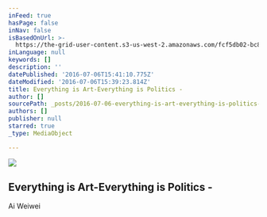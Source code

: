 ```yaml
---
inFeed: true
hasPage: false
inNav: false
isBasedOnUrl: >-
  https://the-grid-user-content.s3-us-west-2.amazonaws.com/fcf5db02-bc87-4ad4-8aa1-c14a0109df12.jpg
inLanguage: null
keywords: []
description: ''
datePublished: '2016-07-06T15:41:10.775Z'
dateModified: '2016-07-06T15:39:23.814Z'
title: Everything is Art-Everything is Politics -
author: []
sourcePath: _posts/2016-07-06-everything-is-art-everything-is-politics-.md
authors: []
publisher: null
starred: true
_type: MediaObject

---
```

![](https://the-grid-user-content.s3-us-west-2.amazonaws.com/fcf5db02-bc87-4ad4-8aa1-c14a0109df12.jpg)

## Everything is Art-Everything is Politics -

Ai Weiwei